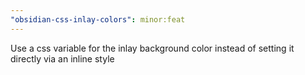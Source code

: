 ```yaml
---
"obsidian-css-inlay-colors": minor:feat
---
```


Use a css variable for the inlay background color instead of setting it directly via an inline style
